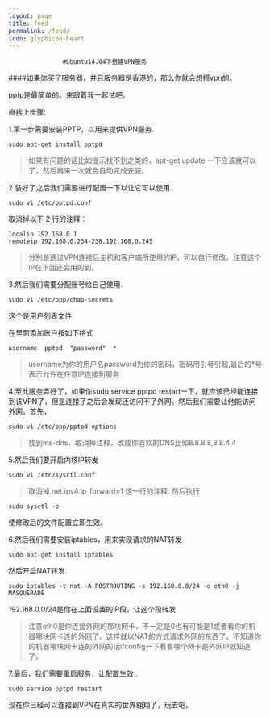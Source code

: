 ```yaml
---
layout: page
title: feed
permalink: /feed/
icon: glyphicon-heart
---
```

                   #Ubuntu14.04下搭建VPN服务

####如果你买了服务器，并且服务器是香港的，那么你就会想搭vpn的。

pptp是最简单的。来跟着我一起试吧。

直接上步骤:

1.第一步需要安装PPTP，以用来提供VPN服务.
```
sudo apt-get install pptpd
```
>如果有问题的话比如提示找不到之类的，apt-get update 一下应该就可以了，然后再来一次就会自动完成安装。



2.装好了之后我们需要进行配置一下以让它可以使用.

```
sudo vi /etc/pptpd.conf
```

取消掉以下 2 行的注释：
```
localip 192.168.0.1
remoteip 192.168.0.234-238,192.168.0.245
```

>分别是通过VPN连接后主机和客户端所使用的IP，可以自行修改。注意这个IP在下面还会用的到。



3.然后我们需要分配账号给自己使用.
```
sudo vi /etc/ppp/chap-secrets
``` 

这个是用户列表文件

在里面添加账户按如下格式
```
username  pptpd  "password"  *

```
>username为你的用户名password为你的密码，密码用引号引起,最后的*号表示允许在任意IP连接到服务


4.至此服务弄好了，如果你sudo service pptpd restart一下，就应该已经能连接到该VPN了，但是连接了之后会发现还访问不了外网。然后我们需要让他能访问外网。首先，
```
sudo vi /etc/ppp/pptpd-options
```

>找到ms-dns，取消掉注释，改成你喜欢的DNS比如8.8.8.8,8.8.4.4



5.然后我们要开启内核IP转发
```
sudo vi /etc/sysctl.conf

```

>取消掉 net.ipv4.ip_forward=1 这一行的注释.
然后执行
```
sudo sysctl -p
```
使修改后的文件配置立即生效。



6.然后我们需要安装iptables，用来实现请求的NAT转发
```
sudo apt-get install iptables
```

然后开启NAT转发.
```
sudo iptables -t nat -A POSTROUTING -s 192.168.0.0/24 -o eth0 -j MASQUERADE
```

192.168.0.0/24是你在上面设置的IP段，让这个段转发

>注意eth0是你连接外网的那块网卡，不一定是0也有可能是1或者看你的机器哪块网卡连的外网了。这样就以NAT的方式请求外网的东西了。不知道你的机器哪块网卡连的外网的话ifconfig一下看看哪个网卡是外网IP就知道了。



7.最后，我们需要重启服务，让配置生效 .
```
sudo service pptpd restart
```



现在你已经可以连接到VPN在真实的世界翱翔了，玩去吧。



